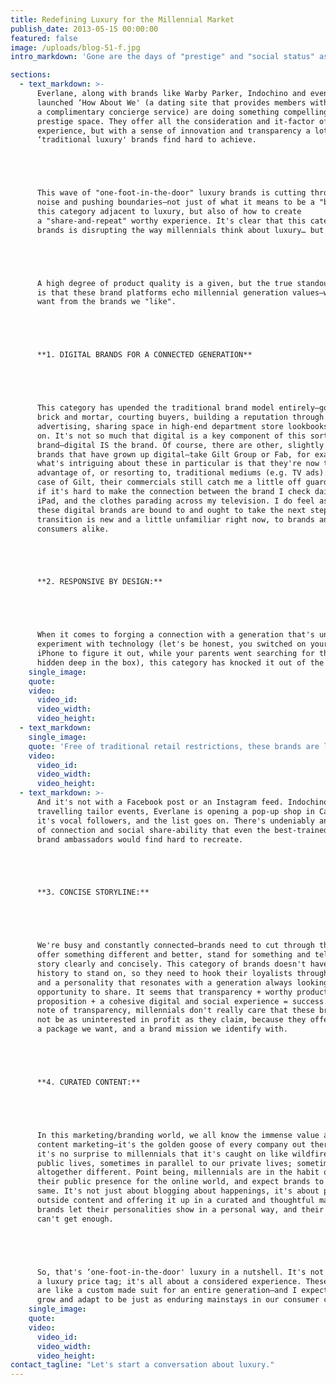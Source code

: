 ```yaml
---
title: Redefining Luxury for the Millennial Market
publish_date: 2013-05-15 00:00:00
featured: false
image: /uploads/blog-51-f.jpg
intro_markdown: 'Gone are the days of "prestige" and "social status" as indicators of desirability in luxury brands—millennials want authenticity, singularity, and social value from the brands we choose to champion.​'

sections:
  - text_markdown: >-
      Everlane, along with brands like Warby Parker, Indochino and even the newly
      launched ‘How About We' (a dating site that provides members with
      a complimentary concierge service) are doing something compelling in the
      prestige space. They offer all the consideration and it-factor of a luxury
      experience, but with a sense of innovation and transparency a lot of the
      ‘traditional luxury' brands find hard to achieve.





      This wave of "one-foot-in-the-door" luxury brands is cutting through the
      noise and pushing boundaries—not just of what it means to be a "brand" in
      this category adjacent to luxury, but also of how to create
      a "share-and-repeat" worthy experience. It's clear that this category of
      brands is disrupting the way millennials think about luxury… but how?





      A high degree of product quality is a given, but the true standout factor
      is that these brand platforms echo millennial generation values—what we
      want from the brands we "like".





      **1. DIGITAL BRANDS FOR A CONNECTED GENERATION**





      This category has upended the traditional brand model entirely—goodbye
      brick and mortar, courting buyers, building a reputation through
      advertising, sharing space in high-end department store lookbooks, and so
      on. It's not so much that digital is a key component of this sort of
      brand—digital IS the brand. Of course, there are other, slightly older,
      brands that have grown up digital—take Gilt Group or Fab, for example, and
      what's intriguing about these in particular is that they're now taking
      advantage of, or resorting to, traditional mediums (e.g. TV ads).In the
      case of Gilt, their commercials still catch me a little off guard. It's as
      if it's hard to make the connection between the brand I check daily on my
      iPad, and the clothes parading across my television. I do feel as though
      these digital brands are bound to and ought to take the next step—but the
      transition is new and a little unfamiliar right now, to brands and
      consumers alike.





      **2. RESPONSIVE BY DESIGN:**





      When it comes to forging a connection with a generation that's unafraid to
      experiment with technology (let's be honest, you switched on your new
      iPhone to figure it out, while your parents went searching for the manual
      hidden deep in the box), this category has knocked it out of the park.​
    single_image:
    quote:
    video:
      video_id:
      video_width:
      video_height:
  - text_markdown:
    single_image:
    quote: 'Free of traditional retail restrictions, these brands are listening to their loyalists, and responding.'
    video:
      video_id:
      video_width:
      video_height:
  - text_markdown: >-
      And it's not with a Facebook post or an Instagram feed. Indochino hosts
      travelling tailor events, Everlane is opening a pop-up shop in Canada for
      it's vocal followers, and the list goes on. There's undeniably an element
      of connection and social share-ability that even the best-trained team of
      brand ambassadors would find hard to recreate.





      **3. CONCISE STORYLINE:**





      We're busy and constantly connected—brands need to cut through the noise,
      offer something different and better, stand for something and tell that
      story clearly and concisely. This category of brands doesn't have a long
      history to stand on, so they need to hook their loyalists through honesty
      and a personality that resonates with a generation always looking for the
      opportunity to share. It seems that transparency + worthy product + value
      proposition + a cohesive digital and social experience = success. On the
      note of transparency, millennials don't really care that these brands may
      not be as uninterested in profit as they claim, because they offer us
      a package we want, and a brand mission we identify with.





      **4. CURATED CONTENT:**





      In this marketing/branding world, we all know the immense value attached to
      content marketing—it's the golden goose of every company out there, and
      it's no surprise to millennials that it's caught on like wildfire. We live
      public lives, sometimes in parallel to our private lives; sometimes
      altogether different. Point being, millennials are in the habit of curating
      their public presence for the online world, and expect brands to do the
      same. It's not just about blogging about happenings, it's about pulling in
      outside content and offering it up in a curated and thoughtful manner—these
      brands let their personalities show in a personal way, and their loyalists
      can't get enough.





      So, that's ‘one-foot-in-the-door' luxury in a nutshell. It's not about
      a luxury price tag; it's all about a considered experience. These brands
      are like a custom made suit for an entire generation—and I expect they will
      grow and adapt to be just as enduring mainstays in our consumer culture.​
    single_image:
    quote:
    video:
      video_id:
      video_width:
      video_height:
contact_tagline: "Let's start a conversation about luxury."
---
```



